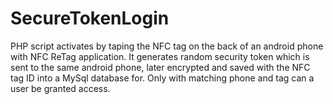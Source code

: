 # SecureTokenLogin
PHP script activates by taping the NFC tag on the back of an android phone with NFC ReTag application. It generates random security token which is sent to the same android phone, later encrypted and saved with the NFC tag ID into a MySql database for. Only with matching phone and tag can a user be granted access. 
